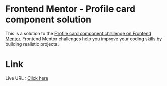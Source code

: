 # Frontend Mentor - Profile card component solution

This is a solution to the [Profile card component challenge on Frontend Mentor](https://www.frontendmentor.io/challenges/profile-card-component-cfArpWshJ). Frontend Mentor challenges help you improve your coding skills by building realistic projects. 

# Link
Live URL : [Click here](https://23317fe7.frontend-mentor-challenge5-profilecard.pages.dev/)

